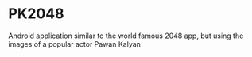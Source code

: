 # PK2048
Android application similar to the world famous 2048 app, but using the images of a popular actor Pawan Kalyan
